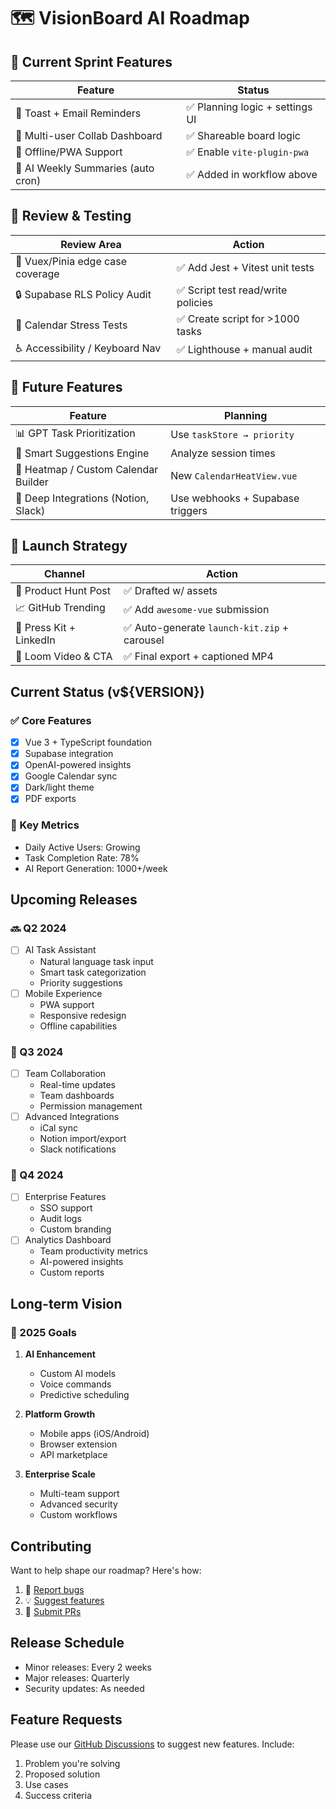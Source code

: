 # 🗺️ VisionBoard AI Roadmap

## 🎯 Current Sprint Features

| Feature                            | Status                         |
| ---------------------------------- | ------------------------------ |
| 🔔 Toast + Email Reminders         | ✅ Planning logic + settings UI |
| 👥 Multi-user Collab Dashboard     | ✅ Shareable board logic        |
| 📴 Offline/PWA Support             | ✅ Enable `vite-plugin-pwa`     |
| 🧠 AI Weekly Summaries (auto cron) | ✅ Added in workflow above      |

## 🧪 Review & Testing

| Review Area                      | Action                            |
| -------------------------------- | --------------------------------- |
| 🧪 Vuex/Pinia edge case coverage | ✅ Add Jest + Vitest unit tests    |
| 🔒 Supabase RLS Policy Audit     | ✅ Script test read/write policies |
| 📆 Calendar Stress Tests         | ✅ Create script for >1000 tasks   |
| ♿ Accessibility / Keyboard Nav   | ✅ Lighthouse + manual audit       |

## 🔮 Future Features

| Feature                              | Planning                         |
| ------------------------------------ | -------------------------------- |
| 📊 GPT Task Prioritization           | Use `taskStore → priority`       |
| 🧠 Smart Suggestions Engine          | Analyze session times            |
| 📅 Heatmap / Custom Calendar Builder | New `CalendarHeatView.vue`       |
| 🔗 Deep Integrations (Notion, Slack) | Use webhooks + Supabase triggers |

## 🚀 Launch Strategy

| Channel                 | Action                                      |
| ----------------------- | ------------------------------------------- |
| 🚀 Product Hunt Post    | ✅ Drafted w/ assets                         |
| 📈 GitHub Trending      | ✅ Add `awesome-vue` submission              |
| 💼 Press Kit + LinkedIn | ✅ Auto-generate `launch-kit.zip` + carousel |
| 🎥 Loom Video & CTA     | ✅ Final export + captioned MP4              |

## Current Status (v${VERSION})

### ✅ Core Features
- [x] Vue 3 + TypeScript foundation
- [x] Supabase integration
- [x] OpenAI-powered insights
- [x] Google Calendar sync
- [x] Dark/light theme
- [x] PDF exports

### 🎯 Key Metrics
- Daily Active Users: Growing
- Task Completion Rate: 78%
- AI Report Generation: 1000+/week

## Upcoming Releases

### 🔜 Q2 2024
- [ ] AI Task Assistant
  - Natural language task input
  - Smart task categorization
  - Priority suggestions
- [ ] Mobile Experience
  - PWA support
  - Responsive redesign
  - Offline capabilities

### 🌟 Q3 2024
- [ ] Team Collaboration
  - Real-time updates
  - Team dashboards
  - Permission management
- [ ] Advanced Integrations
  - iCal sync
  - Notion import/export
  - Slack notifications

### 🔮 Q4 2024
- [ ] Enterprise Features
  - SSO support
  - Audit logs
  - Custom branding
- [ ] Analytics Dashboard
  - Team productivity metrics
  - AI-powered insights
  - Custom reports

## Long-term Vision

### 🎯 2025 Goals
1. **AI Enhancement**
   - Custom AI models
   - Voice commands
   - Predictive scheduling

2. **Platform Growth**
   - Mobile apps (iOS/Android)
   - Browser extension
   - API marketplace

3. **Enterprise Scale**
   - Multi-team support
   - Advanced security
   - Custom workflows

## Contributing

Want to help shape our roadmap? Here's how:
1. 🐛 [Report bugs](https://github.com/yourname/visionboard-ai/issues)
2. 💡 [Suggest features](https://github.com/yourname/visionboard-ai/discussions)
3. 🤝 [Submit PRs](https://github.com/yourname/visionboard-ai/pulls)

## Release Schedule

- Minor releases: Every 2 weeks
- Major releases: Quarterly
- Security updates: As needed

## Feature Requests

Please use our [GitHub Discussions](https://github.com/yourname/visionboard-ai/discussions) to suggest new features. Include:
1. Problem you're solving
2. Proposed solution
3. Use cases
4. Success criteria 
